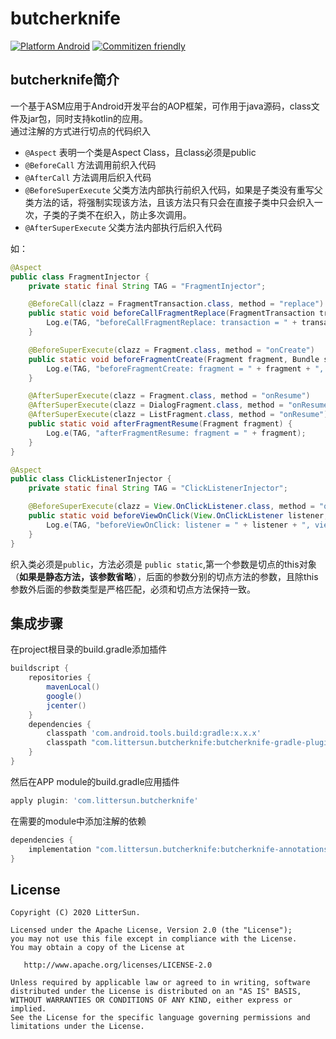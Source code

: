butcherknife
======
[![Platform Android](https://img.shields.io/badge/platform-Android-brightgreen)]()
[![Commitizen friendly](https://img.shields.io/badge/commitizen-friendly-brightgreen.svg)](http://commitizen.github.io/cz-cli/)

## butcherknife简介
一个基于ASM应用于Android开发平台的AOP框架，可作用于java源码，class文件及jar包，同时支持kotlin的应用。  
通过注解的方式进行切点的代码织入
* `@Aspect` 表明一个类是Aspect Class，且class必须是public
* `@BeforeCall` 方法调用前织入代码
* `@AfterCall` 方法调用后织入代码
* `@BeforeSuperExecute` 父类方法内部执行前织入代码，如果是子类没有重写父类方法的话，将强制实现该方法，且该方法只有只会在直接子类中只会织入一次，子类的子类不在织入，防止多次调用。
* `@AfterSuperExecute` 父类方法内部执行后织入代码

如：
```java
@Aspect
public class FragmentInjector {
    private static final String TAG = "FragmentInjector";

    @BeforeCall(clazz = FragmentTransaction.class, method = "replace")
    public static void beforeCallFragmentReplace(FragmentTransaction transaction, int containerViewId, Fragment fragment) {
        Log.e(TAG, "beforeCallFragmentReplace: transaction = " + transaction + ", containerViewId = " + containerViewId + " ,fragment = " + fragment);
    }

    @BeforeSuperExecute(clazz = Fragment.class, method = "onCreate")
    public static void beforeFragmentCreate(Fragment fragment, Bundle savedInstanceState) {
        Log.e(TAG, "beforeFragmentCreate: fragment = " + fragment + ", savedInstanceState = " + savedInstanceState);
    }

    @AfterSuperExecute(clazz = Fragment.class, method = "onResume")
    @AfterSuperExecute(clazz = DialogFragment.class, method = "onResume")
    @AfterSuperExecute(clazz = ListFragment.class, method = "onResume")
    public static void afterFragmentResume(Fragment fragment) {
        Log.e(TAG, "afterFragmentResume: fragment = " + fragment);
    }
}
```
```java
@Aspect
public class ClickListenerInjector {
    private static final String TAG = "ClickListenerInjector";

    @BeforeSuperExecute(clazz = View.OnClickListener.class, method = "onClick")
    public static void beforeViewOnClick(View.OnClickListener listener, View view) {
        Log.e(TAG, "beforeViewOnClick: listener = " + listener + ", view = " + view);
    }
}
```

织入类必须是`public`，方法必须是 `public static`,第一个参数是切点的this对象（**如果是静态方法，该参数省略**），后面的参数分别的切点方法的参数，且除this参数外后面的参数类型是严格匹配，必须和切点方法保持一致。

## 集成步骤
在project根目录的build.gradle添加插件
```groovy
buildscript {
    repositories {
        mavenLocal()
        google()
        jcenter()
    }
    dependencies {
        classpath 'com.android.tools.build:gradle:x.x.x'
        classpath "com.littersun.butcherknife:butcherknife-gradle-plugin:1.0.1"
    }
}
```
然后在APP module的build.gradle应用插件
```groovy
apply plugin: 'com.littersun.butcherknife'
```

在需要的module中添加注解的依赖
```groovy
dependencies {
    implementation "com.littersun.butcherknife:butcherknife-annotations:1.0.1"
}
```

## License
```
Copyright (C) 2020 LitterSun.

Licensed under the Apache License, Version 2.0 (the "License");
you may not use this file except in compliance with the License.
You may obtain a copy of the License at

   http://www.apache.org/licenses/LICENSE-2.0

Unless required by applicable law or agreed to in writing, software
distributed under the License is distributed on an "AS IS" BASIS,
WITHOUT WARRANTIES OR CONDITIONS OF ANY KIND, either express or implied.
See the License for the specific language governing permissions and
limitations under the License.
```

